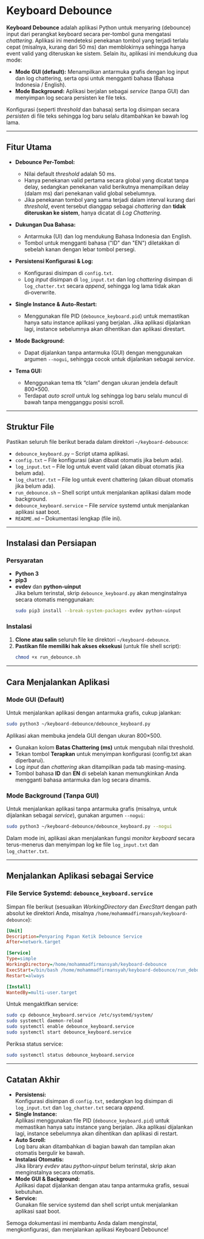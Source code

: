# Keyboard Debounce

**Keyboard Debounce** adalah aplikasi Python untuk menyaring (debounce) input dari perangkat keyboard secara per-tombol guna mengatasi _chattering_. Aplikasi ini mendeteksi penekanan tombol yang terjadi terlalu cepat (misalnya, kurang dari 50 ms) dan memblokirnya sehingga hanya event valid yang diteruskan ke sistem. Selain itu, aplikasi ini mendukung dua mode:

- **Mode GUI (default):** Menampilkan antarmuka grafis dengan log input dan log chattering, serta opsi untuk mengganti bahasa (Bahasa Indonesia / English).
- **Mode Background:** Aplikasi berjalan sebagai _service_ (tanpa GUI) dan menyimpan log secara persisten ke file teks.

Konfigurasi (seperti _threshold_ dan bahasa) serta log disimpan secara _persisten_ di file teks sehingga log baru selalu ditambahkan ke bawah log lama.

---

## Fitur Utama

- **Debounce Per-Tombol:**  
  - Nilai default _threshold_ adalah 50 ms.
  - Hanya penekanan valid pertama secara global yang dicatat tanpa delay, sedangkan penekanan valid berikutnya menampilkan delay (dalam ms) dari penekanan valid global sebelumnya.
  - Jika penekanan tombol yang sama terjadi dalam interval kurang dari _threshold_, event tersebut dianggap sebagai _chattering_ dan **tidak diteruskan ke sistem**, hanya dicatat di _Log Chattering_.

- **Dukungan Dua Bahasa:**  
  - Antarmuka (UI) dan log mendukung Bahasa Indonesia dan English.  
  - Tombol untuk mengganti bahasa ("ID" dan "EN") diletakkan di sebelah kanan dengan lebar tombol persegi.

- **Persistensi Konfigurasi & Log:**  
  - Konfigurasi disimpan di `config.txt`.
  - Log _input_ disimpan di `log_input.txt` dan log _chattering_ disimpan di `log_chatter.txt` secara _append_, sehingga log lama tidak akan di‑overwrite.

- **Single Instance & Auto-Restart:**  
  - Menggunakan file PID (`debounce_keyboard.pid`) untuk memastikan hanya satu instance aplikasi yang berjalan. Jika aplikasi dijalankan lagi, instance sebelumnya akan dihentikan dan aplikasi direstart.

- **Mode Background:**  
  - Dapat dijalankan tanpa antarmuka (GUI) dengan menggunakan argumen `--nogui`, sehingga cocok untuk dijalankan sebagai _service_.

- **Tema GUI:**  
  - Menggunakan tema ttk “clam” dengan ukuran jendela default 800×500.
  - Terdapat _auto scroll_ untuk log sehingga log baru selalu muncul di bawah tanpa mengganggu posisi scroll.

---

## Struktur File

Pastikan seluruh file berikut berada dalam direktori `~/keyboard-debounce`:

- `debounce_keyboard.py` – Script utama aplikasi.
- `config.txt` – File konfigurasi (akan dibuat otomatis jika belum ada).
- `log_input.txt` – File log untuk event valid (akan dibuat otomatis jika belum ada).
- `log_chatter.txt` – File log untuk event chattering (akan dibuat otomatis jika belum ada).
- `run_debounce.sh` – Shell script untuk menjalankan aplikasi dalam mode background.
- `debounce_keyboard.service` – File _service_ systemd untuk menjalankan aplikasi saat boot.
- `README.md` – Dokumentasi lengkap (file ini).

---

## Instalasi dan Persiapan

### Persyaratan
- **Python 3**
- **pip3**
- **evdev** dan **python‑uinput**  
  Jika belum terinstal, skrip `debounce_keyboard.py` akan menginstalnya secara otomatis menggunakan:
  ```bash
  sudo pip3 install --break-system-packages evdev python-uinput
  ```

### Instalasi
1. **Clone atau salin** seluruh file ke direktori `~/keyboard-debounce`.
2. **Pastikan file memiliki hak akses eksekusi** (untuk file shell script):
   ```bash
   chmod +x run_debounce.sh
   ```

---

## Cara Menjalankan Aplikasi

### Mode GUI (Default)
Untuk menjalankan aplikasi dengan antarmuka grafis, cukup jalankan:
```bash
sudo python3 ~/keyboard-debounce/debounce_keyboard.py
```
Aplikasi akan membuka jendela GUI dengan ukuran 800×500.  
- Gunakan kolom **Batas Chattering (ms)** untuk mengubah nilai threshold.
- Tekan tombol **Terapkan** untuk menyimpan konfigurasi (config.txt akan diperbarui).
- Log _input_ dan _chattering_ akan ditampilkan pada tab masing-masing.
- Tombol bahasa **ID** dan **EN** di sebelah kanan memungkinkan Anda mengganti bahasa antarmuka dan log secara dinamis.

### Mode Background (Tanpa GUI)
Untuk menjalankan aplikasi tanpa antarmuka grafis (misalnya, untuk dijalankan sebagai _service_), gunakan argumen `--nogui`:
```bash
sudo python3 ~/keyboard-debounce/debounce_keyboard.py --nogui
```
Dalam mode ini, aplikasi akan menjalankan fungsi _monitor keyboard_ secara terus-menerus dan menyimpan log ke file `log_input.txt` dan `log_chatter.txt`.

---

## Menjalankan Aplikasi sebagai Service

### File Service Systemd: `debounce_keyboard.service`
Simpan file berikut (sesuaikan _WorkingDirectory_ dan _ExecStart_ dengan path absolut ke direktori Anda, misalnya `/home/mohammadfirmansyah/keyboard-debounce`):

```ini
[Unit]
Description=Penyaring Papan Ketik Debounce Service
After=network.target

[Service]
Type=simple
WorkingDirectory=/home/mohammadfirmansyah/keyboard-debounce
ExecStart=/bin/bash /home/mohammadfirmansyah/keyboard-debounce/run_debounce.sh
Restart=always

[Install]
WantedBy=multi-user.target
```

Untuk mengaktifkan service:
```bash
sudo cp debounce_keyboard.service /etc/systemd/system/
sudo systemctl daemon-reload
sudo systemctl enable debounce_keyboard.service
sudo systemctl start debounce_keyboard.service
```

Periksa status service:
```bash
sudo systemctl status debounce_keyboard.service
```

---

## Catatan Akhir

- **Persistensi:**  
  Konfigurasi disimpan di `config.txt`, sedangkan log disimpan di `log_input.txt` dan `log_chatter.txt` secara _append_.  
- **Single Instance:**  
  Aplikasi menggunakan file PID (`debounce_keyboard.pid`) untuk memastikan hanya satu instance yang berjalan. Jika aplikasi dijalankan lagi, instance sebelumnya akan dihentikan dan aplikasi di restart.
- **Auto Scroll:**  
  Log baru akan ditambahkan di bagian bawah dan tampilan akan otomatis bergulir ke bawah.
- **Instalasi Otomatis:**  
  Jika library _evdev_ atau _python‑uinput_ belum terinstal, skrip akan menginstalnya secara otomatis.
- **Mode GUI & Background:**  
  Aplikasi dapat dijalankan dengan atau tanpa antarmuka grafis, sesuai kebutuhan.
- **Service:**  
  Gunakan file service systemd dan shell script untuk menjalankan aplikasi saat boot.

Semoga dokumentasi ini membantu Anda dalam menginstal, mengkonfigurasi, dan menjalankan aplikasi Keyboard Debounce!
